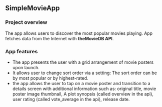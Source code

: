 ## SimpleMovieApp
### Project overview
The app allows users to discover the most popular movies playing. App fetches data from the Internet with **theMovieDB API**.
### App features
- The app presents the user with a grid arrangement of movie posters upon launch. 
- It allows user to change sort order via a setting: The sort order can be by most popular or by highest-rated. 
- the app allows the user to tap on a movie poster and transition to a details screen with additional information such as: original title, movie poster image thumbnail, A plot synopsis (called overview in the api), user rating (called vote_average in the api), release date.


###

